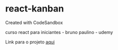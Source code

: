 # react-kanban

Created with CodeSandbox

curso react para iniciantes - bruno paulino - udemy

Link para o projeto [aqui](https://qpvd8q-3000.csb.app/)

